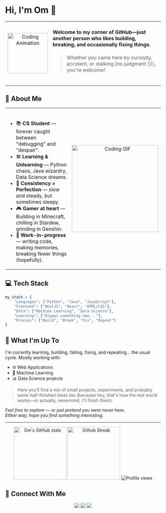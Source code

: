 # Hi, I'm Om 👋

<table>
  <tr>
    <td width="5%" align="center">
      <img src="https://media0.giphy.com/media/v1.Y2lkPTc5MGI3NjExdHlvNHgzMHJyb3RiODU4bDJhZTJ1ejY4ajZwOTk4eXhnNGZkcmx5byZlcD12MV9pbnRlcm5hbF9naWZfYnlfaWQmY3Q9Zw/HscDLzkO8EOTmgkhQP/giphy.gif" width="130" alt="Coding Animation">
    </td>
    <td width="90%" valign="middle">
      <h4>Welcome to my corner of GitHub—just another person who likes building, breaking, and occasionally fixing things.</h4>
      <blockquote>Whether you came here by curiosity, accident, or stalking (no judgment 😏), you're welcome!</blockquote>
      <br>
    </td>
    
  </tr>
</table>


## 🚀 About Me

<table>
  <tr>
    <td width="80%" valign="top">
      <ul>
        <br>
        <li>📚 <b>CS Student</b> — forever caught between "debugging" and "despair".</li>
        <li>🛠️ <b>Learning & Unlearning</b> — Python chaos, Java wizardry, Data Science dreams.</li>
        <li>🎯 <b>Consistency > Perfection</b> — slow and steady, but sometimes sleepy.</li>
        <li>🎮 <b>Gamer at heart</b> — Building in Minecraft, chilling in Stardew, grinding in Genshin.</li>
        <li>🌱 <b>Work-in-progress</b> — writing code, making memories, breaking fewer things (hopefully).</li>
      </ul>
    </td>
    <td width="30%" align="center">
      <img src="https://media1.giphy.com/media/v1.Y2lkPTc5MGI3NjExbnJ6aG1xOHV0eTl3dmhyNmNhNjdyZ2ZwaHRndHdxcGNrYzV0Z3kwbyZlcD12MV9pbnRlcm5hbF9naWZfYnlfaWQmY3Q9Zw/3NyvreZAtNLrNKTrKa/giphy.gif" width="280" alt="Coding GIF">
    </td>
  </tr>
</table>

## 💻 Tech Stack

```python
my_stack = {
    "Languages": ["Python", "Java", "JavaScript"],
    "Frontend": ["NextJS", "React", "HTML/CSS"],
    "Data": ["Machine Learning", "Data Science"],
    "Learning": ["Always something new..."],
    "Process": ["Build", "Break", "Fix", "Repeat"]
}
```

## 🌟 What I'm Up To

I'm currently learning, building, failing, fixing, and repeating... the usual cycle.
Mostly working with:
- 🌐 Web Applications
- 🤖 Machine Learning
- 📊 Data Science projects



>Here you'll find a mix of small projects, experiments, and probably some half-finished ideas too (because hey, that's how the real world works—or actually, nevermind, I'll finish them).

<div>
  <i>Feel free to explore — or just pretend you were never here.<br>
  Either way, hope you find something interesting.</i>
</div>

---

<!-- GitHub Stats -->
<div align="center">
  <img src="https://github-readme-stats.vercel.app/api?username=OmSingh2005&show_icons=true&theme=tokyonight" alt="Om's GitHub stats" height="170">
  <img src="https://github-readme-streak-stats.herokuapp.com/?user=OmSingh2005&theme=tokyonight" alt="Github Streak" height="170">
  <img src="https://komarev.com/ghpvc/?username=OmSingh2005&color=brightgreen" alt="Profile views">
</div>


<!-- Connect Section -->
## 🔗 Connect With Me

<div align="center">
  <a href="https://www.linkedin.com/in/om-singh-chauhan1569/"><img src="https://img.shields.io/badge/LinkedIn-0077B5?style=for-the-badge&logo=linkedin&logoColor=white"></a>
  <a href="mailto:sndiscipline@gmail.com"><img src="https://img.shields.io/badge/Email-D14836?style=for-the-badge&logo=gmail&logoColor=white"></a>
  <a href="https://instagram.com/oms_chauhan"><img src="https://img.shields.io/badge/Instagram-E4405F?style=for-the-badge&logo=instagram&logoColor=white"></a>
  
</div>


<!--
OmSingh2005/OmSingh2005 is a ✨ special ✨ repository because its `README.md` (this file) appears on your GitHub profile.
-->
